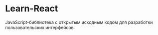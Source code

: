 # Learn-React

 JavaScript-библиотека с открытым исходным кодом для разработки пользовательских интерфейсов.
